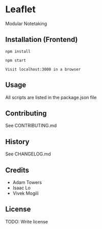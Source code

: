 # Leaflet

Modular Notetaking

## Installation (Frontend)

    npm install
   
    npm start
    
    Visit localhost:3000 in a browser

## Usage

All scripts are listed in the package.json file

## Contributing

See CONTRIBUTING.md

## History

See CHANGELOG.md

## Credits

* Adam Towers
* Isaac Lo
* Vivek Mogili

## License

TODO: Write license
